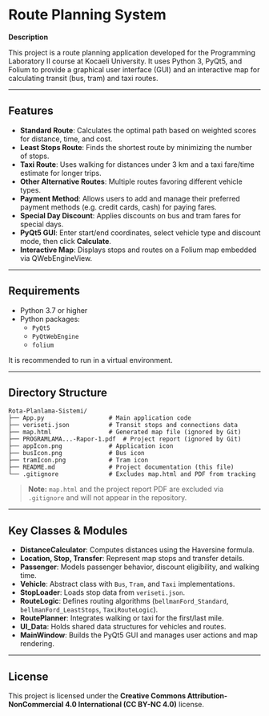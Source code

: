 # Route Planning System

**Description**

This project is a route planning application developed for the Programming Laboratory II course at Kocaeli University. It uses Python 3, PyQt5, and Folium to provide a graphical user interface (GUI) and an interactive map for calculating transit (bus, tram) and taxi routes.

---

## Features

- **Standard Route**: Calculates the optimal path based on weighted scores for distance, time, and cost.
- **Least Stops Route**: Finds the shortest route by minimizing the number of stops.
- **Taxi Route**: Uses walking for distances under 3 km and a taxi fare/time estimate for longer trips.
- **Other Alternative Routes**: Multiple routes favoring different vehicle types.
- **Payment Method**: Allows users to add and manage their preferred payment methods (e.g. credit cards, cash) for paying fares.
- **Special Day Discount**: Applies discounts on bus and tram fares for special days.
- **PyQt5 GUI**: Enter start/end coordinates, select vehicle type and discount mode, then click **Calculate**.
- **Interactive Map**: Displays stops and routes on a Folium map embedded via QWebEngineView.

---

## Requirements

- Python 3.7 or higher
- Python packages:
  - `PyQt5`
  - `PyQtWebEngine`
  - `folium`

It is recommended to run in a virtual environment.

---

## Directory Structure

```
Rota-Planlama-Sistemi/
├── App.py                  # Main application code
├── veriseti.json           # Transit stops and connections data
├── map.html                # Generated map file (ignored by Git)
├── PROGRAMLAMA...-Rapor-1.pdf  # Project report (ignored by Git)
├── appIcon.png             # Application icon
├── busIcon.png             # Bus icon
├── tramIcon.png            # Tram icon
├── README.md               # Project documentation (this file)
└── .gitignore              # Excludes map.html and PDF from tracking
```

> **Note:** `map.html` and the project report PDF are excluded via `.gitignore` and will not appear in the repository.

---

## Key Classes & Modules

- **DistanceCalculator**: Computes distances using the Haversine formula.
- **Location, Stop, Transfer**: Represent map stops and transfer details.
- **Passenger**: Models passenger behavior, discount eligibility, and walking time.
- **Vehicle**: Abstract class with `Bus`, `Tram`, and `Taxi` implementations.
- **StopLoader**: Loads stop data from `veriseti.json`.
- **RouteLogic**: Defines routing algorithms (`bellmanFord_Standard`, `bellmanFord_LeastStops`, `TaxiRouteLogic`).
- **RoutePlanner**: Integrates walking or taxi for the first/last mile.
- **UI_Data**: Holds shared data structures for vehicles and routes.
- **MainWindow**: Builds the PyQt5 GUI and manages user actions and map rendering.

---

## License

This project is licensed under the **Creative Commons Attribution-NonCommercial 4.0 International (CC BY-NC 4.0)** license.


